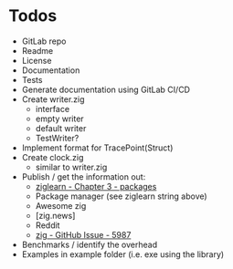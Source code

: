 # Todos

* GitLab repo
* Readme
* License
* Documentation
* Tests
* Generate documentation using GitLab CI/CD
* Create writer.zig
  * interface
  * empty writer
  * default writer
  * TestWriter?
* Implement format for TracePoint(Struct)
* Create clock.zig
  * similar to writer.zig
* Publish / get the information out:
  * [ziglearn - Chapter 3 - packages](https://ziglearn.org/chapter-3/#packages)
  * Package manager (see ziglearn string above)
  * Awesome zig
  * [zig.news]
  * Reddit
  * [zig - GitHub Issue - 5987](https://github.com/ziglang/zig/issues/5987)
* Benchmarks / identify the overhead
* Examples in example folder (i.e. exe using the library)
